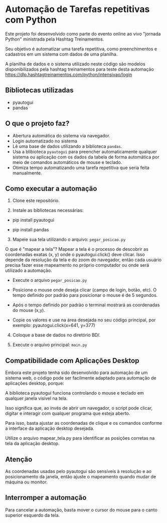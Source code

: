 # Automação de Tarefas repetitivas com Python

Este projeto foi desenvolvido como parte do evento online ao vivo "jornada Python" ministrada pela Hashtag Treinamentos.

Seu objetivo é automatizar uma tarefa repetitiva, como preenchimentos e cadastros em um sistema com dados de uma planilha.

A planilha de dados e o sistema utilizado neste código são modelos disponibilizados pela hashtag treinamentos para teste desta automação https://dlp.hashtagtreinamentos.com/python/intensivao/login

## Bibliotecas utilizadas

- pyautogui
- pandas

## O que o projeto faz?

- Abertura automática do sistema via navegador.
- Login automatizado no sistema
- Lê uma base de dados utilizando a biblioteca `pandas`.
- Usa a blibioteca `pyautogui` para preencher automaticamente qualquer sistema ou aplicação com os dados da tabela de forma automática por meio de comandos automáticos de mouse e teclado.
- Otimiza tempo automatizando uma tarefa repetitiva que seria feita manualmente.


## Como executar a automação

1. Clone este repositório.

2. Instale as bibliotecas necessárias:

- pip install pyautogui

- pip install pandas

3. Mapeie sua tela utilizando o arquivo: `pegar_posicao.py`

O que é "mapear a tela"?
Mapear a tela é o processo de descobrir as coordenadas exatas (x, y) onde o pyautogui.click() deve clicar. Isso depende da resolução da tela e do zoom do navegador, então cada usuário precisa fazer esse mapeamento no próprio computador ou onde será utilizado a automação.

- Execute o arquivo `pegar_posicao.py`

- Posicione o mouse onde deseja clicar (campo de login, botão, etc). O tempo definido por padrão para posicionar o mouse é de 5 segundos.

- Após o tempo definido por padrão o terminal mostrará as coordenadas do mouse (x,y).

- Copie os valores e use na área desejada no seu código principal, por exemplo:
pyautogui.click(x=641, y=377)

4. Coloque a base de dados no diretório BD/.

5. Execute o arquivo principal: `main.py`

## Compatibilidade com Aplicações Desktop
Embora este projeto tenha sido desenvolvido para automação de um sistema web, o código pode ser facilmente adaptado para automação de aplicações desktop, porque:

A biblioteca pyautogui funciona controlando o mouse e teclado em qualquer janela visível na tela.

Isso significa que, ao invés de abrir um navegador, o script pode clicar, digitar e interagir com qualquer programa que esteja aberto.

Para isso, basta ajustar as coordenadas de clique e os comandos conforme a interface da aplicação desktop desejada.

Utilize o arquivo mapear_tela.py para identificar as posições corretas na tela da aplicação desktop.

## Atenção

As coordenadas usadas pelo pyautogui são sensíveis à resolução e ao posicionamento da janela, então ajuste o mapeamento quando mudar de máquina ou monitor.

## Interromper a automação

Para cancelar a automação, basta mover o cursor do mouse para o canto superior esquerdo da tela.
